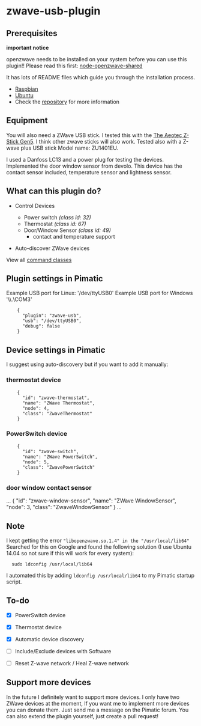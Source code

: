 zwave-usb-plugin
=======================

## Prerequisites
**important notice**

openzwave needs to be installed on your system before you can use this plugin!!
Please read this first: [node-openzwave-shared](https://github.com/OpenZWave/node-openzwave-shared)

It has lots of README files which guide you through the installation process.
- [Raspbian](https://github.com/OpenZWave/node-openzwave-shared/blob/master/README-raspbian.md)
- [Ubuntu](https://github.com/OpenZWave/node-openzwave-shared/blob/master/README-ubuntu.md)
- Check the [repository](https://github.com/OpenZWave/node-openzwave-shared) for more information


## Equipment
You will also need a ZWave USB stick. I tested this with the [The Aeotec Z-Stick Gen5](http://aeotec.com/z-wave-usb-stick). I think other zwave sticks will also work.
Tested also with a Z-wave plus USB stick Model name: ZU1401EU.

I used a Danfoss LC13 and a power plug for testing the devices.
Implemented the door window sensor from devolo. This device has the contact sensor included, temperature sensor and lightness sensor.

## What can this plugin do?
- Control Devices
    - Power switch _(class id: 32)_
    - Thermostat _(class id: 67)_
    - Door/Window Sensor _(class id: 49)_
      - contact and temperature support

- Auto-discover ZWave devices

View all [command classes](http://wiki.micasaverde.com/index.php/ZWave_Command_Classes)


## Plugin settings in Pimatic
Example USB port for Linux: '/dev/ttyUSB0'
Example USB port for Windows '\\\\.\\COM3'

```
    {
      "plugin": "zwave-usb",
      "usb": "/dev/ttyUSB0",
      "debug": false
    }
```


## Device settings in Pimatic
I suggest using auto-discovery but if you want to add it manually:

### thermostat device
```
    {
      "id": "zwave-thermostat",
      "name": "ZWave Thermostat",
      "node": 4,
      "class": "ZwaveThermostat"
    }
```


### PowerSwitch device
```
    {
      "id": "zwave-switch",
      "name": "ZWave PowerSwitch",
      "node": 5,
      "class": "ZwavePowerSwitch"
    }
```

### door window contact sensor
...
    {
      "id": "zwave-window-sensor",
      "name": "ZWave WindowSensor",
      "node": 3,
      "class": "ZwaveWindowSensor"
    }
...

## Note

I kept getting the error `"libopenzwave.so.1.4" in the "/usr/local/lib64"`
Searched for this on Google and found the following solution (I use Ubuntu 14.04 so not sure if this will work for every system):

```
  sudo ldconfig /usr/local/lib64
```

I automated this by adding `ldconfig /usr/local/lib64` to my Pimatic startup script.

## To-do
- [x] PowerSwitch device
- [x] Thermostat device
- [x] Automatic device discovery
- [ ] Include/Exclude devices with Software
- [ ] Reset Z-wave network / Heal Z-wave network


## Support more devices
In the future I definitely want to support more devices.
I only have two ZWave devices at the moment, If you want me to implement more devices
you can donate them. Just send me a message on the Pimatic forum. You can also extend the plugin yourself,
just create a pull request!
